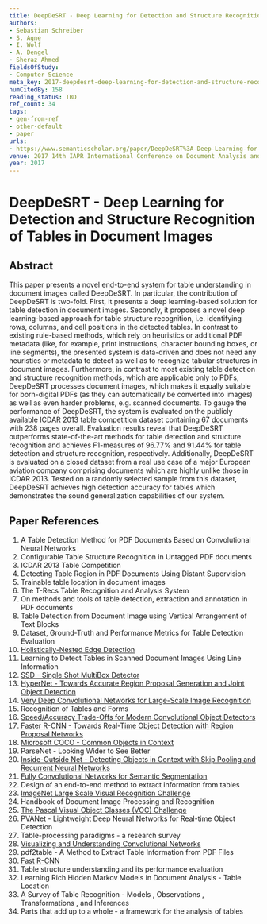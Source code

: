 ```yaml
---
title: DeepDeSRT - Deep Learning for Detection and Structure Recognition of Tables in Document Images
authors:
- Sebastian Schreiber
- S. Agne
- I. Wolf
- A. Dengel
- Sheraz Ahmed
fieldsOfStudy:
- Computer Science
meta_key: 2017-deepdesrt-deep-learning-for-detection-and-structure-recognition-of-tables-in-document-images
numCitedBy: 158
reading_status: TBD
ref_count: 34
tags:
- gen-from-ref
- other-default
- paper
urls:
- https://www.semanticscholar.org/paper/DeepDeSRT%3A-Deep-Learning-for-Detection-and-of-in-Schreiber-Agne/f8bead3ae810cd3f7427d3004e45b4158da9b744
venue: 2017 14th IAPR International Conference on Document Analysis and Recognition (ICDAR)
year: 2017
---
```


# DeepDeSRT - Deep Learning for Detection and Structure Recognition of Tables in Document Images

## Abstract

This paper presents a novel end-to-end system for table understanding in document images called DeepDeSRT. In particular, the contribution of DeepDeSRT is two-fold. First, it presents a deep learning-based solution for table detection in document images. Secondly, it proposes a novel deep learning-based approach for table structure recognition, i.e. identifying rows, columns, and cell positions in the detected tables. In contrast to existing rule-based methods, which rely on heuristics or additional PDF metadata (like, for example, print instructions, character bounding boxes, or line segments), the presented system is data-driven and does not need any heuristics or metadata to detect as well as to recognize tabular structures in document images. Furthermore, in contrast to most existing table detection and structure recognition methods, which are applicable only to PDFs, DeepDeSRT processes document images, which makes it equally suitable for born-digital PDFs (as they can automatically be converted into images) as well as even harder problems, e.g. scanned documents. To gauge the performance of DeepDeSRT, the system is evaluated on the publicly available ICDAR 2013 table competition dataset containing 67 documents with 238 pages overall. Evaluation results reveal that DeepDeSRT outperforms state-of-the-art methods for table detection and structure recognition and achieves F1-measures of 96.77% and 91.44% for table detection and structure recognition, respectively. Additionally, DeepDeSRT is evaluated on a closed dataset from a real use case of a major European aviation company comprising documents which are highly unlike those in ICDAR 2013. Tested on a randomly selected sample from this dataset, DeepDeSRT achieves high detection accuracy for tables which demonstrates the sound generalization capabilities of our system.

## Paper References

1. A Table Detection Method for PDF Documents Based on Convolutional Neural Networks
2. Configurable Table Structure Recognition in Untagged PDF documents
3. ICDAR 2013 Table Competition
4. Detecting Table Region in PDF Documents Using Distant Supervision
5. Trainable table location in document images
6. The T-Recs Table Recognition and Analysis System
7. On methods and tools of table detection, extraction and annotation in PDF documents
8. Table Detection from Document Image using Vertical Arrangement of Text Blocks
9. Dataset, Ground-Truth and Performance Metrics for Table Detection Evaluation
10. [Holistically-Nested Edge Detection](2015-holistically-nested-edge-detection)
11. Learning to Detect Tables in Scanned Document Images Using Line Information
12. [SSD - Single Shot MultiBox Detector](2016-ssd-net.md)
13. [HyperNet - Towards Accurate Region Proposal Generation and Joint Object Detection](2016-hypernet-towards-accurate-region-proposal-generation-and-joint-object-detection)
14. [Very Deep Convolutional Networks for Large-Scale Image Recognition](2014-vggnet.md)
15. Recognition of Tables and Forms
16. [Speed/Accuracy Trade-Offs for Modern Convolutional Object Detectors](2017-speed-accuracy-trade-offs-for-modern-convolutional-object-detectors)
17. [Faster R-CNN - Towards Real-Time Object Detection with Region Proposal Networks](2015-faster-r-cnn-towards-real-time-object-detection-with-region-proposal-networks)
18. [Microsoft COCO - Common Objects in Context](2014-microsoft-coco-common-objects-in-context)
19. ParseNet - Looking Wider to See Better
20. [Inside-Outside Net - Detecting Objects in Context with Skip Pooling and Recurrent Neural Networks](2016-inside-outside-net-detecting-objects-in-context-with-skip-pooling-and-recurrent-neural-networks)
21. [Fully Convolutional Networks for Semantic Segmentation](2017-fully-convolutional-networks-for-semantic-segmentation)
22. Design of an end-to-end method to extract information from tables
23. [ImageNet Large Scale Visual Recognition Challenge](2015-imagenet-large-scale-visual-recognition-challenge)
24. Handbook of Document Image Processing and Recognition
25. [The Pascal Visual Object Classes (VOC) Challenge](2009-the-pascal-visual-object-classes-voc-challenge)
26. PVANet - Lightweight Deep Neural Networks for Real-time Object Detection
27. Table-processing paradigms - a research survey
28. [Visualizing and Understanding Convolutional Networks](2014-visualizing-and-understanding-convolutional-networks)
29. pdf2table - A Method to Extract Table Information from PDF Files
30. [Fast R-CNN](2015-fast-r-cnn)
31. Table structure understanding and its performance evaluation
32. Learning Rich Hidden Markov Models in Document Analysis - Table Location
33. A Survey of Table Recognition - Models , Observations , Transformations , and Inferences
34. Parts that add up to a whole - a framework for the analysis of tables
